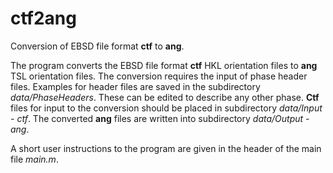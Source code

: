 # ctf2ang
Conversion of EBSD file format **ctf** to **ang**.

The program converts the EBSD file format **ctf** HKL orientation files to **ang** TSL orientation files. The conversion requires the input of phase header files. Examples for header files are saved in the subdirectory *data/PhaseHeaders*. These can be edited to describe any other phase.
**Ctf** files for input to the conversion should be placed in subdirectory *data/Input  - ctf*. The converted **ang** files are written into subdirectory *data/Output - ang*.

A short user instructions to the program are given in the header of the main file *main.m*.

